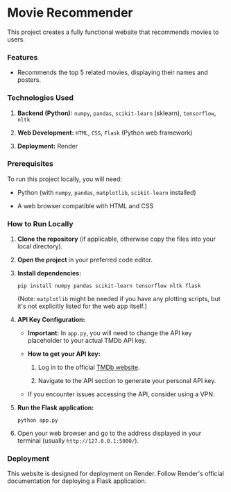 # Movie Recommender

This project creates a fully functional website that recommends movies to users.

### Features

* Recommends the top 5 related movies, displaying their names and posters.

### Technologies Used

1. **Backend (Python):** `numpy`, `pandas`, `scikit-learn` (sklearn), `tensorflow`, `nltk`

2. **Web Development:** `HTML`, `CSS`, `Flask` (Python web framework)

3. **Deployment:** Render

### Prerequisites

To run this project locally, you will need:

* Python (with `numpy`, `pandas`, `matplotlib`, `scikit-learn` installed)

* A web browser compatible with HTML and CSS

### How to Run Locally

1. **Clone the repository** (if applicable, otherwise copy the files into your local directory).

2. **Open the project** in your preferred code editor.

3. **Install dependencies:**

   ```
   pip install numpy pandas scikit-learn tensorflow nltk flask
   ```

   (Note: `matplotlib` might be needed if you have any plotting scripts, but it's not explicitly listed for the web app itself.)

4. **API Key Configuration:**

   * **Important:** In `app.py`, you will need to change the API key placeholder to your actual TMDb API key.

   * **How to get your API key:**

     1. Log in to the official [TMDb website](https://www.themoviedb.org/).

     2. Navigate to the API section to generate your personal API key.

   * If you encounter issues accessing the API, consider using a VPN.

5. **Run the Flask application:**

   ```
   python app.py
   ```

6. Open your web browser and go to the address displayed in your terminal (usually `http://127.0.0.1:5000/`).

### Deployment

This website is designed for deployment on Render. Follow Render's official documentation for deploying a Flask application.
